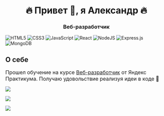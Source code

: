 <h1 align="center" color="Turquoise">🔥 Привет 🖖, я Александр 🔥</h1>
<h3 align="center">Веб-разработчик</h3>

![HTML5](https://img.shields.io/badge/html5-%23E34F26.svg?style=for-the-badge&logo=html5&logoColor=white) ![CSS3](https://img.shields.io/badge/css3-%231572B6.svg?style=for-the-badge&logo=css3&logoColor=white) ![JavaScript](https://img.shields.io/badge/javascript-%23323330.svg?style=for-the-badge&logo=javascript&logoColor=%23F7DF1E) ![React](https://img.shields.io/badge/react-%2320232a.svg?style=for-the-badge&logo=react&logoColor=%2361DAFB) ![NodeJS](https://img.shields.io/badge/node.js-6DA55F?style=for-the-badge&logo=node.js&logoColor=white) ![Express.js](https://img.shields.io/badge/express.js-%23404d59.svg?style=for-the-badge&logo=express&logoColor=%2361DAFB) ![MongoDB](https://img.shields.io/badge/MongoDB-%234ea94b.svg?style=for-the-badge&logo=mongodb&logoColor=white)

## О себе
 <font size="3">Прошел обучение на курсе <a href="https://practicum.yandex.ru/web/" target="_blank">Веб-разработчик</a> от Яндекс Практикума.
 Получаю удовольствие реализуя идеи в коде 🙂</font>


<!-- <a href="https://www.codewars.com/users/yryryk"><img src="https://www.codewars.com/users/yryryk/badges/large"></a> -->
[![](https://www.codewars.com/users/yryryk/badges/large)](https://www.codewars.com/users/yryryk)


![](http://github-profile-summary-cards.vercel.app/api/cards/profile-details?username=yryryk&theme=react)

![](http://github-profile-summary-cards.vercel.app/api/cards/most-commit-language?username=yryryk&theme=react)



<!--
**yryryk/yryryk** is a ✨ _special_ ✨ repository because its `README.md` (this file) appears on your GitHub profile.

Here are some ideas to get you started:

- 🔭 I’m currently working on ...
- 🌱 I’m currently learning ...👋
- 👯 I’m looking to collaborate on ...
- 🤔 I’m looking for help with ...
- 💬 Ask me about ...
- 📫 How to reach me: ...
- 😄 Pronouns: ...
- ⚡ Fun fact: ...
-->
